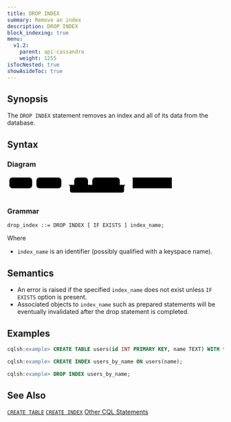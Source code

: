 ```yaml
---
title: DROP INDEX
summary: Remove an index
description: DROP INDEX
block_indexing: true
menu:
  v1.2:
    parent: api-cassandra
    weight: 1255
isTocNested: true
showAsideToc: true
---
```


## Synopsis
The `DROP INDEX` statement removes an index and all of its data from the database.

## Syntax

### Diagram
<svg class="rrdiagram" version="1.1" xmlns:xlink="http://www.w3.org/1999/xlink" xmlns="http://www.w3.org/2000/svg" width="388" height="50" viewbox="0 0 388 50"><path class="connector" d="M0 22h5m53 0h10m58 0h30m32 0h10m64 0h20m-141 0q5 0 5 5v8q0 5 5 5h116q5 0 5-5v-8q0-5 5-5m5 0h10m91 0h5"/><rect class="literal" x="5" y="5" width="53" height="25" rx="7"/><text class="text" x="15" y="22">DROP</text><rect class="literal" x="68" y="5" width="58" height="25" rx="7"/><text class="text" x="78" y="22">INDEX</text><rect class="literal" x="156" y="5" width="32" height="25" rx="7"/><text class="text" x="166" y="22">IF</text><rect class="literal" x="198" y="5" width="64" height="25" rx="7"/><text class="text" x="208" y="22">EXISTS</text><a xlink:href="../grammar_diagrams#index-name"><rect class="rule" x="292" y="5" width="91" height="25"/><text class="text" x="302" y="22">index_name</text></a></svg>

### Grammar
```
drop_index ::= DROP INDEX [ IF EXISTS ] index_name;
```
Where

- `index_name` is an identifier (possibly qualified with a keyspace name).

## Semantics

 - An error is raised if the specified `index_name` does not exist unless `IF EXISTS` option is present.
 - Associated objects to `index_name` such as prepared statements will be eventually invalidated after the drop statement is completed.

## Examples

```sql
cqlsh:example> CREATE TABLE users(id INT PRIMARY KEY, name TEXT) WITH transactions = { 'enabled' : true };
```

```sql
cqlsh:example> CREATE INDEX users_by_name ON users(name);
```
```sql
cqlsh:example> DROP INDEX users_by_name;
```

## See Also

[`CREATE TABLE`](../ddl_create_table)
[`CREATE INDEX`](../ddl_create_index)
[Other CQL Statements](..)
